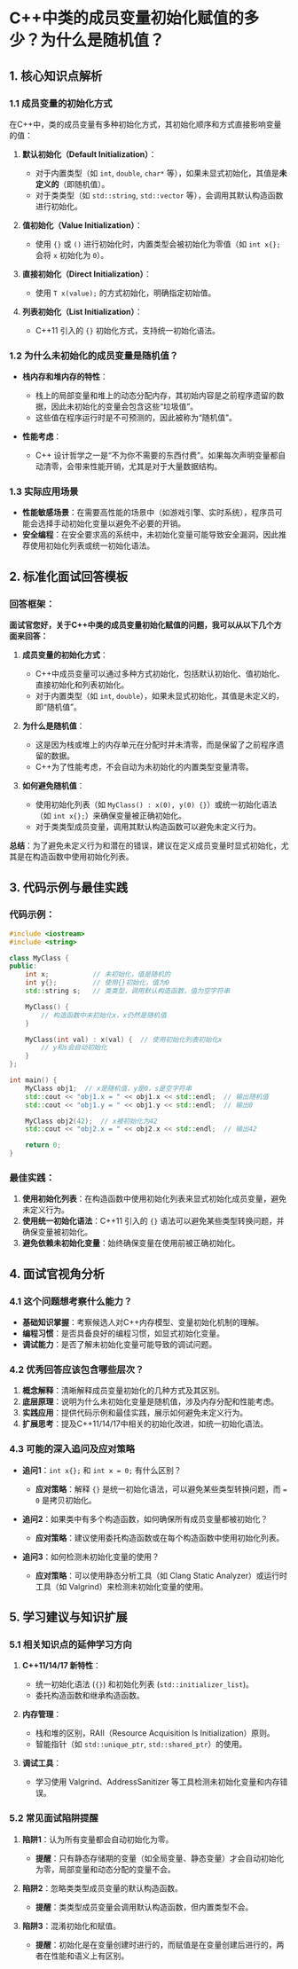 

# C++中类的成员变量初始化赋值的多少？为什么是随机值？
## 1. 核心知识点解析
### 1.1 成员变量的初始化方式

在C++中，类的成员变量有多种初始化方式，其初始化顺序和方式直接影响变量的值：

1. **默认初始化（Default Initialization）**：
   - 对于内置类型（如 `int`, `double`, `char*` 等），如果未显式初始化，其值是**未定义的**（即随机值）。
   - 对于类类型（如 `std::string`, `std::vector` 等），会调用其默认构造函数进行初始化。

2. **值初始化（Value Initialization）**：
   - 使用 `{}` 或 `()` 进行初始化时，内置类型会被初始化为零值（如 `int x{};` 会将 `x` 初始化为 `0`）。

3. **直接初始化（Direct Initialization）**：
   - 使用 `T x(value);` 的方式初始化，明确指定初始值。

4. **列表初始化（List Initialization）**：
   - C++11 引入的 `{}` 初始化方式，支持统一初始化语法。

### 1.2 为什么未初始化的成员变量是随机值？

- **栈内存和堆内存的特性**：
  - 栈上的局部变量和堆上的动态分配内存，其初始内容是之前程序遗留的数据，因此未初始化的变量会包含这些“垃圾值”。
  - 这些值在程序运行时是不可预测的，因此被称为“随机值”。

- **性能考虑**：
  - C++ 设计哲学之一是“不为你不需要的东西付费”。如果每次声明变量都自动清零，会带来性能开销，尤其是对于大量数据结构。

### 1.3 实际应用场景

- **性能敏感场景**：在需要高性能的场景中（如游戏引擎、实时系统），程序员可能会选择手动初始化变量以避免不必要的开销。
- **安全编程**：在安全要求高的系统中，未初始化变量可能导致安全漏洞，因此推荐使用初始化列表或统一初始化语法。

## 2. 标准化面试回答模板

### 回答框架：

**面试官您好，关于C++中类的成员变量初始化赋值的问题，我可以从以下几个方面来回答：**

1. **成员变量的初始化方式**：
   - C++中成员变量可以通过多种方式初始化，包括默认初始化、值初始化、直接初始化和列表初始化。
   - 对于内置类型（如 `int`, `double`），如果未显式初始化，其值是未定义的，即“随机值”。

2. **为什么是随机值**：
   - 这是因为栈或堆上的内存单元在分配时并未清零，而是保留了之前程序遗留的数据。
   - C++为了性能考虑，不会自动为未初始化的内置类型变量清零。

3. **如何避免随机值**：
   - 使用初始化列表（如 `MyClass() : x(0), y(0) {}`）或统一初始化语法（如 `int x{};`）来确保变量被正确初始化。
   - 对于类类型成员变量，调用其默认构造函数可以避免未定义行为。

**总结**：为了避免未定义行为和潜在的错误，建议在定义成员变量时显式初始化，尤其是在构造函数中使用初始化列表。

## 3. 代码示例与最佳实践

### 代码示例：

```cpp
#include <iostream>
#include <string>

class MyClass {
public:
    int x;           // 未初始化，值是随机的
    int y{};         // 使用{}初始化，值为0
    std::string s;   // 类类型，调用默认构造函数，值为空字符串

    MyClass() {
        // 构造函数中未初始化x，x仍然是随机值
    }

    MyClass(int val) : x(val) {  // 使用初始化列表初始化x
        // y和s会自动初始化
    }
};

int main() {
    MyClass obj1;  // x是随机值，y是0，s是空字符串
    std::cout << "obj1.x = " << obj1.x << std::endl;  // 输出随机值
    std::cout << "obj1.y = " << obj1.y << std::endl;  // 输出0

    MyClass obj2(42);  // x被初始化为42
    std::cout << "obj2.x = " << obj2.x << std::endl;  // 输出42

    return 0;
}
```

### 最佳实践：

1. **使用初始化列表**：在构造函数中使用初始化列表来显式初始化成员变量，避免未定义行为。
2. **使用统一初始化语法**：C++11 引入的 `{}` 语法可以避免某些类型转换问题，并确保变量被初始化。
3. **避免依赖未初始化变量**：始终确保变量在使用前被正确初始化。

## 4. 面试官视角分析

### 4.1 这个问题想考察什么能力？

- **基础知识掌握**：考察候选人对C++内存模型、变量初始化机制的理解。
- **编程习惯**：是否具备良好的编程习惯，如显式初始化变量。
- **调试能力**：是否了解未初始化变量可能导致的调试问题。

### 4.2 优秀回答应该包含哪些层次？

1. **概念解释**：清晰解释成员变量初始化的几种方式及其区别。
2. **底层原理**：说明为什么未初始化变量是随机值，涉及内存分配和性能考虑。
3. **实践应用**：提供代码示例和最佳实践，展示如何避免未定义行为。
4. **扩展思考**：提及C++11/14/17中相关的初始化改进，如统一初始化语法。

### 4.3 可能的深入追问及应对策略

- **追问1**：`int x{};` 和 `int x = 0;` 有什么区别？
  - **应对策略**：解释 `{}` 是统一初始化语法，可以避免某些类型转换问题，而 `= 0` 是拷贝初始化。

- **追问2**：如果类中有多个构造函数，如何确保所有成员变量都被初始化？
  - **应对策略**：建议使用委托构造函数或在每个构造函数中使用初始化列表。

- **追问3**：如何检测未初始化变量的使用？
  - **应对策略**：可以使用静态分析工具（如 Clang Static Analyzer）或运行时工具（如 Valgrind）来检测未初始化变量的使用。

## 5. 学习建议与知识扩展

### 5.1 相关知识点的延伸学习方向

1. **C++11/14/17 新特性**：
   - 统一初始化语法 (`{}`) 和初始化列表 (`std::initializer_list`)。
   - 委托构造函数和继承构造函数。

2. **内存管理**：
   - 栈和堆的区别，RAII（Resource Acquisition Is Initialization）原则。
   - 智能指针（如 `std::unique_ptr`, `std::shared_ptr`）的使用。

3. **调试工具**：
   - 学习使用 Valgrind、AddressSanitizer 等工具检测未初始化变量和内存错误。

### 5.2 常见面试陷阱提醒

1. **陷阱1**：认为所有变量都会自动初始化为零。
   - **提醒**：只有静态存储期的变量（如全局变量、静态变量）才会自动初始化为零，局部变量和动态分配的变量不会。

2. **陷阱2**：忽略类类型成员变量的默认构造函数。
   - **提醒**：类类型成员变量会调用默认构造函数，但内置类型不会。

3. **陷阱3**：混淆初始化和赋值。
   - **提醒**：初始化是在变量创建时进行的，而赋值是在变量创建后进行的，两者在性能和语义上有区别。
